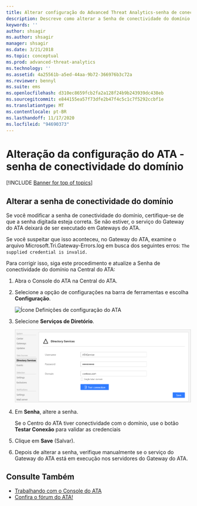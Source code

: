 ```yaml
---
title: Alterar configuração do Advanced Threat Analytics-senha de conectividade do domínio
description: Descreve como alterar a Senha de conectividade do domínio no Gateway do ATA.
keywords: ''
author: shsagir
ms.author: shsagir
manager: shsagir
ms.date: 3/21/2018
ms.topic: conceptual
ms.prod: advanced-threat-analytics
ms.technology: ''
ms.assetid: 4a25561b-a5ed-44aa-9b72-366976b3c72a
ms.reviewer: bennyl
ms.suite: ems
ms.openlocfilehash: d310ec8659fcb2fa2a128f24b9b243939dc438eb
ms.sourcegitcommit: e844155ea57f73dfe2b47f4c5c1c7f5292ccbf1e
ms.translationtype: MT
ms.contentlocale: pt-BR
ms.lasthandoff: 11/17/2020
ms.locfileid: "94690373"
---
```

# <a name="change-ata-configuration---domain-connectivity-password"></a>Alteração da configuração do ATA - senha de conectividade do domínio

[!INCLUDE [Banner for top of topics](includes/banner.md)]

## <a name="change-the-domain-connectivity-password"></a>Alterar a senha de conectividade do domínio

Se você modificar a senha de conectividade do domínio, certifique-se de que a senha digitada esteja correta. Se não estiver, o serviço do Gateway do ATA deixará de ser executado em Gateways do ATA.

Se você suspeitar que isso aconteceu, no Gateway do ATA, examine o arquivo Microsoft.Tri.Gateway-Errors.log em busca dos seguintes erros: `The supplied credential is invalid.`

Para corrigir isso, siga este procedimento e atualize a Senha de conectividade do domínio na Central do ATA:

1. Abra o Console do ATA na Central do ATA.

1. Selecione a opção de configurações na barra de ferramentas e escolha **Configuração**.

    ![Ícone Definições de configuração do ATA](media/ATA-config-icon.png)

1. Selecione **Serviços de Diretório**.

    ![Imagem da mudança de senha no Gateway do ATA](media/ATA-GW-change-DC-password.png)

1. Em **Senha**, altere a senha.

    Se o Centro do ATA tiver conectividade com o domínio, use o botão **Testar Conexão** para validar as credenciais

1. Clique em **Save** (Salvar).

1. Depois de alterar a senha, verifique manualmente se o serviço do Gateway do ATA está em execução nos servidores do Gateway do ATA.



## <a name="see-also"></a>Consulte Também
- [Trabalhando com o Console do ATA](working-with-ata-console.md)
- [Confira o fórum do ATA!](https://social.technet.microsoft.com/Forums/security/home?forum=mata)
